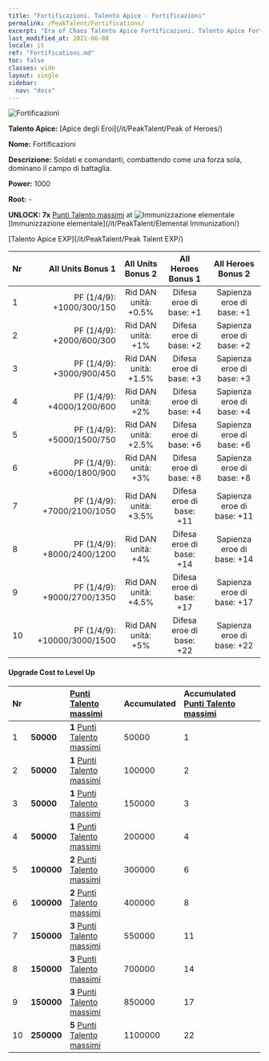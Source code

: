```yaml
---
title: "Fortificazioni. Talento Apice - Fortificazioni"
permalink: /PeakTalent/Fortifications/
excerpt: "Era of Chaos Talento Apice Fortificazioni. Talento Apice Fortificazioni. Fortificazioni"
last_modified_at: 2021-06-08
locale: it
ref: "Fortifications.md"
toc: false
classes: wide
layout: single
sidebar:
  nav: "docs"
---
```


  ![Fortificazioni](/images/pt/talent_1009.png)

  **Talento Apice:** [Apice degli Eroi](/it/PeakTalent/Peak of Heroes/)

  **Nome:** Fortificazioni

  **Descrizione:** Soldati e comandanti, combattendo come una forza sola, dominano il campo di battaglia.

  **Power:** 1000

  **Root:** -

  **UNLOCK: 7x** [Punti Talento massimi](/ItemsIT/con_934/) at ![Immunizzazione elementale](/images/pt/talent_1004.png) [Immunizzazione elementale](/it/PeakTalent/Elemental Immunization/)

  [Talento Apice EXP](/it/PeakTalent/Peak Talent EXP/)

  | Nr | All Units Bonus 1 | All Units Bonus 2 | All Heroes Bonus 1 | All Heroes Bonus 2 |
  |:---|--------------:|:-------------:|:-------------:|:-------------:|
  | 1 | PF (1/4/9): +1000/300/150 | Rid DAN unità: +0.5% | Difesa eroe di base: +1 | Sapienza eroe di base: +1 |
  | 2 | PF (1/4/9): +2000/600/300 | Rid DAN unità: +1% | Difesa eroe di base: +2 | Sapienza eroe di base: +2 |
  | 3 | PF (1/4/9): +3000/900/450 | Rid DAN unità: +1.5% | Difesa eroe di base: +3 | Sapienza eroe di base: +3 |
  | 4 | PF (1/4/9): +4000/1200/600 | Rid DAN unità: +2% | Difesa eroe di base: +4 | Sapienza eroe di base: +4 |
  | 5 | PF (1/4/9): +5000/1500/750 | Rid DAN unità: +2.5% | Difesa eroe di base: +6 | Sapienza eroe di base: +6 |
  | 6 | PF (1/4/9): +6000/1800/900 | Rid DAN unità: +3% | Difesa eroe di base: +8 | Sapienza eroe di base: +8 |
  | 7 | PF (1/4/9): +7000/2100/1050 | Rid DAN unità: +3.5% | Difesa eroe di base: +11 | Sapienza eroe di base: +11 |
  | 8 | PF (1/4/9): +8000/2400/1200 | Rid DAN unità: +4% | Difesa eroe di base: +14 | Sapienza eroe di base: +14 |
  | 9 | PF (1/4/9): +9000/2700/1350 | Rid DAN unità: +4.5% | Difesa eroe di base: +17 | Sapienza eroe di base: +17 |
  | 10 | PF (1/4/9): +10000/3000/1500 | Rid DAN unità: +5% | Difesa eroe di base: +22 | Sapienza eroe di base: +22 |


#### Upgrade Cost to Level Up

  | Nr | <i class="fas fa-coins"/> | [Punti Talento massimi](/ItemsIT/con_934/) | Accumulated <i class="fas fa-coins"/> | Accumulated [Punti Talento massimi](/ItemsIT/con_934/) |
  |:---|:--------------|:-------------|:-------------|:-------------|
  | 1 | **50000** | **1** [Punti Talento massimi](/ItemsIT/con_934/) | 50000 | 1 |
  | 2 | **50000** | **1** [Punti Talento massimi](/ItemsIT/con_934/) | 100000 | 2 |
  | 3 | **50000** | **1** [Punti Talento massimi](/ItemsIT/con_934/) | 150000 | 3 |
  | 4 | **50000** | **1** [Punti Talento massimi](/ItemsIT/con_934/) | 200000 | 4 |
  | 5 | **100000** | **2** [Punti Talento massimi](/ItemsIT/con_934/) | 300000 | 6 |
  | 6 | **100000** | **2** [Punti Talento massimi](/ItemsIT/con_934/) | 400000 | 8 |
  | 7 | **150000** | **3** [Punti Talento massimi](/ItemsIT/con_934/) | 550000 | 11 |
  | 8 | **150000** | **3** [Punti Talento massimi](/ItemsIT/con_934/) | 700000 | 14 |
  | 9 | **150000** | **3** [Punti Talento massimi](/ItemsIT/con_934/) | 850000 | 17 |
  | 10 | **250000** | **5** [Punti Talento massimi](/ItemsIT/con_934/) | 1100000 | 22 |
